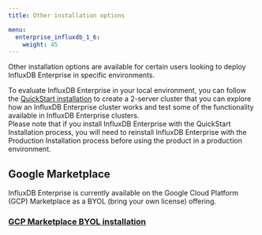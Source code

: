 ```yaml
---
title: Other installation options

menu:
  enterprise_influxdb_1_6:
    weight: 45
---
```


Other installation options are available for certain users looking to deploy
InfluxDB Enterprise in specific environments.

To evaluate InfluxDB Enterprise in your local environment, 
you can follow the [QuickStart installation](/enterprise_influxdb/v1.6/quickstart_installation) to create a 2-server cluster that you can explore how an InfluxDB Enterprise cluster works and test some of the functionality available in InfluxDB Enterprise clusters.  
Please note that if you install InfluxDB Enterprise with the QuickStart Installation process, you
will need to reinstall InfluxDB Enterprise with the Production Installation process before using the product in a production environment.

## Google Marketplace

InfluxDB Enterprise is currently available on the Google Cloud Platform (GCP) Marketplace as a BYOL (bring your own license) offering.

### [GCP Marketplace BYOL installation](/enterprise_influxdb/v1.6/other_installation/google_marketplace/)
